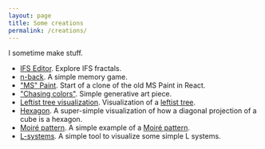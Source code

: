 ```yaml
---
layout: page
title: Some creations
permalink: /creations/
---
```


I sometime make stuff.

 - [IFS Editor](https://fredrikmeyer.net/ifs-editor/). Explore IFS fractals.
 - [n-back](https://fredrikmeyer.net/nback/). A simple memory game.
 - ["MS" Paint](https://paint.fredrikmeyer.net/). Start of a clone of the old MS Paint in React.
 - ["Chasing colors"](https://fredrikmeyer.net/etc/chasing-colors/). Simple generative art piece.
 - [Leftist tree visualization](https://fredrikmeyer.net/etc/leftist/). Visualization of a [leftist tree](https://en.wikipedia.org/wiki/Leftist_tree).
 - [Hexagon](https://fredrikmeyer.net/etc/hexagon/). A super-simple visualization of how a diagonal projection of a cube is a hexagon.
 - [Moiré pattern](https://fredrikmeyer.net/etc/rotating-circles/). A simple example of a [Moiré pattern](https://en.wikipedia.org/wiki/Moir%C3%A9_pattern).
 - [L-systems](https://fredrikmeyer.net/lsystems-workshop/). A simple tool to visualize some simple L systems.

